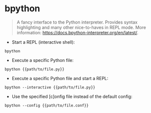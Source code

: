 # bpython

> A fancy interface to the Python interpreter.
> Provides syntax highlighting and many other nice-to-haves in REPL mode.
> More information: <https://docs.bpython-interpreter.org/en/latest/>.

- Start a REPL (interactive shell):

`bpython`

- Execute a specific Python file:

`bpython {{path/to/file.py}}`

- Execute a specific Python file and start a REPL:

`bpython --interactive {{path/to/file.py}}`

- Use the specified [c]onfig file instead of the default config:

`bpython --config {{path/to/file.conf}}`
